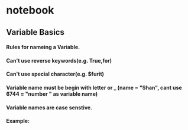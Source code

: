 # notebook
## Variable Basics
#### Rules for nameing a Variable.

#### Can't use reverse keywords(e.g. True,for)

#### Can't use special character(e.g. $furit)

#### Variable name must be begin with letter or _ (name = "Shan", cant use 6744 = "number " as variable name)

#### Variable names are case senstive.

#### Example:
